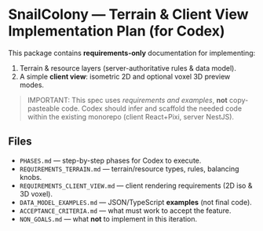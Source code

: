 # SnailColony — Terrain & Client View Implementation Plan (for Codex)

This package contains **requirements-only** documentation for implementing:
1) Terrain & resource layers (server-authoritative rules & data model).
2) A simple **client view**: isometric 2D and optional voxel 3D preview modes.

> IMPORTANT: This spec uses *requirements and examples*, **not** copy-pasteable code. Codex should infer and scaffold the needed code within the existing monorepo (client React+Pixi, server NestJS).

## Files
- `PHASES.md` — step-by-step phases for Codex to execute.
- `REQUIREMENTS_TERRAIN.md` — terrain/resource types, rules, balancing knobs.
- `REQUIREMENTS_CLIENT_VIEW.md` — client rendering requirements (2D iso & 3D voxel).
- `DATA_MODEL_EXAMPLES.md` — JSON/TypeScript **examples** (not final code).
- `ACCEPTANCE_CRITERIA.md` — what must work to accept the feature.
- `NON_GOALS.md` — what **not** to implement in this iteration.
